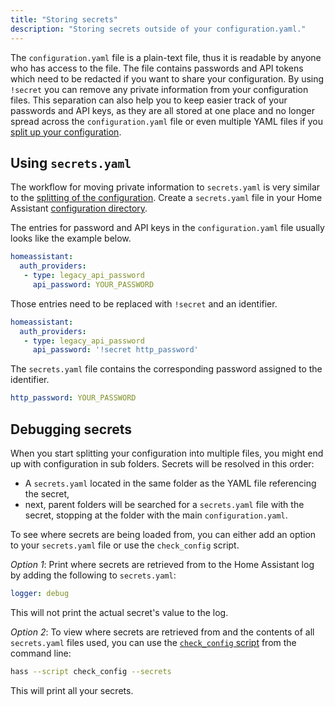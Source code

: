 ```yaml
---
title: "Storing secrets"
description: "Storing secrets outside of your configuration.yaml."
---
```


The `configuration.yaml` file is a plain-text file, thus it is readable by anyone who has access to the file. The file contains passwords and API tokens which need to be redacted if you want to share your configuration. By using `!secret` you can remove any private information from your configuration files. This separation can also help you to keep easier track of your passwords and API keys, as they are all stored at one place and no longer spread across the `configuration.yaml` file or even multiple YAML files if you [split up your configuration](/docs/configuration/splitting_configuration/).

## Using `secrets.yaml`

The workflow for moving private information to `secrets.yaml` is very similar to the [splitting of the configuration](/docs/configuration/splitting_configuration/). Create a `secrets.yaml` file in your Home Assistant [configuration directory](/docs/configuration/).

The entries for password and API keys in the `configuration.yaml` file usually looks like the example below.

```yaml
homeassistant:
  auth_providers:
   - type: legacy_api_password
     api_password: YOUR_PASSWORD
```

Those entries need to be replaced with `!secret` and an identifier.

```yaml
homeassistant:
  auth_providers:
   - type: legacy_api_password
     api_password: '!secret http_password'
```

The `secrets.yaml` file contains the corresponding password assigned to the identifier.

```yaml
http_password: YOUR_PASSWORD
```

## Debugging secrets

When you start splitting your configuration into multiple files, you might end up with configuration in sub folders. Secrets will be resolved in this order:

- A `secrets.yaml` located in the same folder as the YAML file referencing the secret,
- next, parent folders will be searched for a `secrets.yaml` file with the secret, stopping at the folder with the main `configuration.yaml`.

To see where secrets are being loaded from, you can either add an option to your `secrets.yaml` file or use the `check_config` script.

*Option 1*: Print where secrets are retrieved from to the Home Assistant log by adding the following to `secrets.yaml`:

```yaml
logger: debug
```

This will not print the actual secret's value to the log.

*Option 2*: To view where secrets are retrieved from and the contents of all `secrets.yaml` files used, you can use the [`check_config` script](/docs/tools/check_config/) from the command line:

```bash
hass --script check_config --secrets
```

This will print all your secrets.
